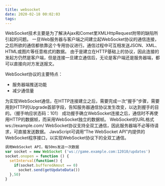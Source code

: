 ```yaml
---
title: websocket
date: 2020-02-18 00:02:03
tags:
---
```



WebSocket技术主要是为了解决Ajax和Comet里XMLHttpRequest附带的缺陷所引起的问题。
一旦Web服务器与客户端之间建立起WebSocket协议的通信连接，之后所欲的通信都依靠这个专用协议进行。通信过程中可互相发送JSON、XML、HTML或图片等任意格式的数据。
由于是建立在HTTP基础上的协议，因此连接的发起方仍然是客户端，但是连接一旦建立通信后，无论是客户端还是服务器端，都可以直接向对方发送报文。

WebSocket协议的主要特点：
- 服务器端推送功能
- 减少通信量

<!-- more -->

为实现WebSocket通信，在HTTP连接建立之后，需要完成一次“握手”步骤，需要用到HTTP的Upgrade首部字段，告知服务器通信协议发生改变，以达到握手的目的。（握手响应状态码：101）
成功握手确立WebSocket连接之后，通信时不再使用HTTP的数据帧，而采用WebSocket独立的数据帧。
WebSocket的URL格式
ws://example.com/
WebSocket协议支持全双工通信，因此服务器端不必等待请求，可直接发送数据。
JavaScript可调用“The WebSocket API”内提供的WebSocket程序接口，以实现WebSocket协议下的全双工通信。

``` js
调用WebSocket API，每50ms发送一次数据
var socket = new WebSocket ('ws://game.example.com:12010/updates')
socket.onopen = function () {
  setInterval(function() {
    if(socket.bufferedAmout == 0)
      socket.send(getUpdateData())
  },50)
}
```